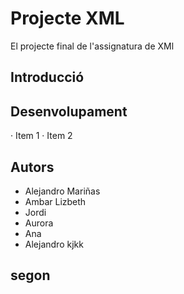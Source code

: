 # Projecte XML

El projecte final de l'assignatura de XMl

## Introducció

## Desenvolupament
· Item 1
· Item 2


## Autors


- Alejandro Mariñas
- Ambar Lizbeth
- Jordi
- Aurora
- Ana
- Alejandro
kjkk

## segon